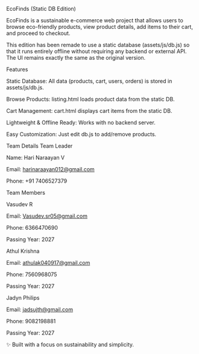 EcoFinds (Static DB Edition)

EcoFinds is a sustainable e-commerce web project that allows users to browse eco-friendly products, view product details, add items to their cart, and proceed to checkout.

This edition has been remade to use a static database (assets/js/db.js) so that it runs entirely offline without requiring any backend or external API. The UI remains exactly the same as the original version.

Features

Static Database: All data (products, cart, users, orders) is stored in assets/js/db.js.

Browse Products: listing.html loads product data from the static DB.

Cart Management: cart.html displays cart items from the static DB.

Lightweight & Offline Ready: Works with no backend server.

Easy Customization: Just edit db.js to add/remove products.

Team Details
Team Leader

Name: Hari Naraayan V

Email: harinaraayan012@gmail.com

Phone: +91 7406527379

Team Members

Vasudev R

Email: Vasudev.sr05@gmail.com

Phone: 6366470690

Passing Year: 2027

Athul Krishna

Email: athulak040917@gmail.com

Phone: 7560968075

Passing Year: 2027

Jadyn Philips

Email: jadsujth@gmail.com

Phone: 9082198881

Passing Year: 2027

✨ Built with a focus on sustainability and simplicity.
